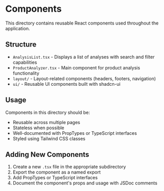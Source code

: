 # Components

This directory contains reusable React components used throughout the application.

## Structure

- `AnalysisList.tsx` - Displays a list of analyses with search and filter capabilities
- `ProductAnalyzer.tsx` - Main component for product analysis functionality
- `layout/` - Layout-related components (headers, footers, navigation)
- `ui/` - Reusable UI components built with shadcn-ui

## Usage

Components in this directory should be:
- Reusable across multiple pages
- Stateless when possible
- Well-documented with PropTypes or TypeScript interfaces
- Styled using Tailwind CSS classes

## Adding New Components

1. Create a new `.tsx` file in the appropriate subdirectory
2. Export the component as a named export
3. Add PropTypes or TypeScript interfaces
4. Document the component's props and usage with JSDoc comments

